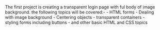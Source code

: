 The first project is creating a transparent login page with ful body of image background.
the following topics will be covered:-
    - HTML forms
    - Dealing with image background
    - Centering objects
    - transparent containers
    - styling forms including buttons
    - and other basic HTML and CSS topics